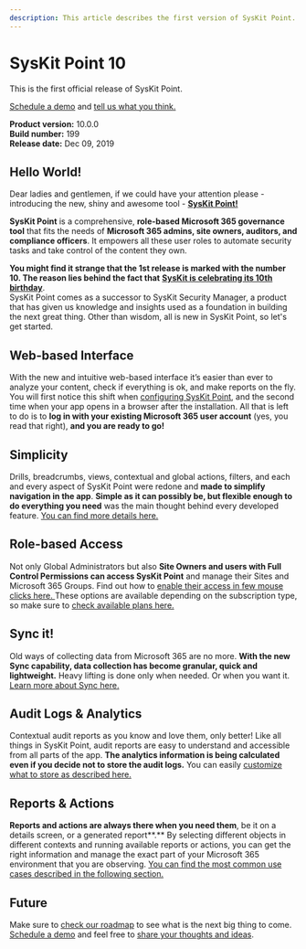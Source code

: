 ```yaml
---
description: This article describes the first version of SysKit Point.
---
```


# SysKit Point 10

This is the first official release of SysKit Point.

[Schedule a demo](https://www.syskit.com/products/point/request-a-demo/) and [tell us what you think.](https://www.syskit.com/company/contact-us/)

**Product version:** 10.0.0  
**Build number:** 199  
**Release date:** Dec 09, 2019

## Hello World!

Dear ladies and gentlemen, if we could have your attention please - introducing the new, shiny and awesome tool - [**SysKit Point!**](https://www.syskit.com/products/point/)

**SysKit Point** is a comprehensive, **role-based Microsoft 365 governance tool** that fits the needs of **Microsoft 365 admins, site owners, auditors, and compliance officers**. It empowers all these user roles to automate security tasks and take control of the content they own.​

**You might find it strange that the 1st release is marked with the number 10. The reason lies behind the fact that** [**SysKit is celebrating its 10th birthday**](https://syskit.com/blog/syskit-celebrates-10-years/).  
SysKit Point comes as a successor to SysKit Security Manager, a product that has given us knowledge and insights used as a foundation in building the next great thing. Other than wisdom, all is new in SysKit Point, so let's get started.

## Web-based Interface

With the new and intuitive web-based interface it’s easier than ever to analyze your content, check if everything is ok, and make reports on the fly. You will first notice this shift when [configuring SysKit Point](../installation/deploy-syskit-point-to-cloud/install-syskit-point-on-azure-vm.md#configure-syskit-point), and the second time when your app opens in a browser after the installation. All that is left to do is to **log in with your existing Microsoft 365 user account** \(yes, you read that right\), **and you are ready to go!**

## Simplicity

Drills, breadcrumbs, views, contextual and global actions, filters, and each and every aspect of SysKit Point were redone and **made to simplify navigation in the app**. **Simple as it can possibly be, but flexible enough to do everything you need** was the main thought behind every developed feature. [You can find more details here.](../get-to-know-syskit-point/navigate-through-syskit-point.md)

## Role-based Access

Not only Global Administrators but also **Site Owners and users with Full Control Permissions can access SysKit Point** and manage their Sites and Microsoft 365 Groups. Find out how to [enable their access in few mouse clicks here. ](../configuration/enable-role-based-access.md)These options are available depending on the subscription type, so make sure to [check available plans here.](https://syskit.com/products/point/pricing/)

## Sync it!

Old ways of collecting data from Microsoft 365 are no more. **With the new Sync capability, data collection has become granular, quick and lightweight.** Heavy lifting is done only when needed. Or when you want it. [Learn more about Sync here.](../get-to-know-syskit-point/collect-office-365-data.md)

## Audit Logs & Analytics

Contextual audit reports as you know and love them, only better! Like all things in SysKit Point, audit reports are easy to understand and accessible from all parts of the app. **The analytics information is being calculated even if you decide not to store the audit logs.** You can easily [customize what to store as described here.](../configuration/customize-audit-logs-collection.md)

## Reports & Actions

**Reports and actions are always there when you need them**, be it on a details screen, or a generated report**.** By selecting different objects in different contexts and running available reports or actions, you can get the right information and manage the exact part of your Microsoft 365 environment that you are observing. [You can find the most common use cases described in the following section.](../get-to-know-syskit-point/)

## Future

Make sure to [check our roadmap](https://feedback.syskit.com/?project=POINT) to see what is the next big thing to come. [Schedule a demo](https://www.syskit.com/products/point/request-a-demo/) and feel free to [share your thoughts and ideas](https://feedback.syskit.com/ideas/new).

